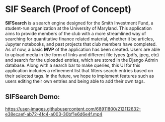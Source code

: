 # SIF Search (Proof of Concept)
<b>SIFSearch</b> is a search engine designed for the Smith Investment Fund, a student-run organization at the University of Maryland. This application aims to provide members of the club with a more streamlined way of searching for quantitative finance related material, whether it be articles, Jupyter notebooks, and past projects that club members have completed.
<br/>
As of now, a basic <b>MVP</b> of the application has been created. Users are able to upload media in the form of links and different file types (pdfs, jpeg, etc) and search for the uploaded entries, which are stored in the Django Admin database. Along with a search bar to make queries, this UI for this application includes a refinement list that filters search entries based on their selected tags. In the future, we hope to implement features such as users editing their own entries and being able to add their own tags.
## SIFSearch Demo:
https://user-images.githubusercontent.com/68911800/212112632-e38ecaef-ab72-4fc4-a003-30bf1e6d6e4f.mp4


